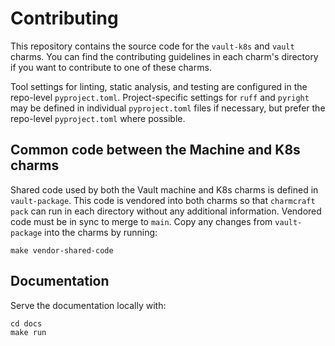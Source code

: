 # Contributing

This repository contains the source code for the `vault-k8s` and `vault` charms. You can find the contributing guidelines in each charm's directory if you want to contribute to one of these charms.

Tool settings for linting, static analysis, and testing are configured in the repo-level `pyproject.toml`. Project-specific settings for `ruff` and `pyright` may be defined in individual `pyproject.toml` files if necessary, but prefer the repo-level `pyproject.toml` where possible.

## Common code between the Machine and K8s charms

Shared code used by both the Vault machine and K8s charms is defined in `vault-package`. This code is vendored into both charms so that `charmcraft pack` can run in each directory without any additional information. Vendored code must be in sync to merge to `main`. Copy any changes from `vault-package` into the charms by running:

```shell
make vendor-shared-code
```

## Documentation

Serve the documentation locally with:

```shell
cd docs
make run
```
